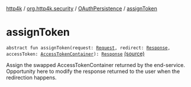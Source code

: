 [http4k](../../index.md) / [org.http4k.security](../index.md) / [OAuthPersistence](index.md) / [assignToken](./assign-token.md)

# assignToken

`abstract fun assignToken(request: `[`Request`](../../org.http4k.core/-request/index.md)`, redirect: `[`Response`](../../org.http4k.core/-response/index.md)`, accessToken: `[`AccessTokenContainer`](../-access-token-container/index.md)`): `[`Response`](../../org.http4k.core/-response/index.md) [(source)](https://github.com/http4k/http4k/blob/master/http4k-security-oauth/src/main/kotlin/org/http4k/security/OAuthPersistence.kt#L29)

Assign the swapped AccessTokenContainer returned by the end-service. Opportunity here to modify the
response returned to the user when the redirection happens.

